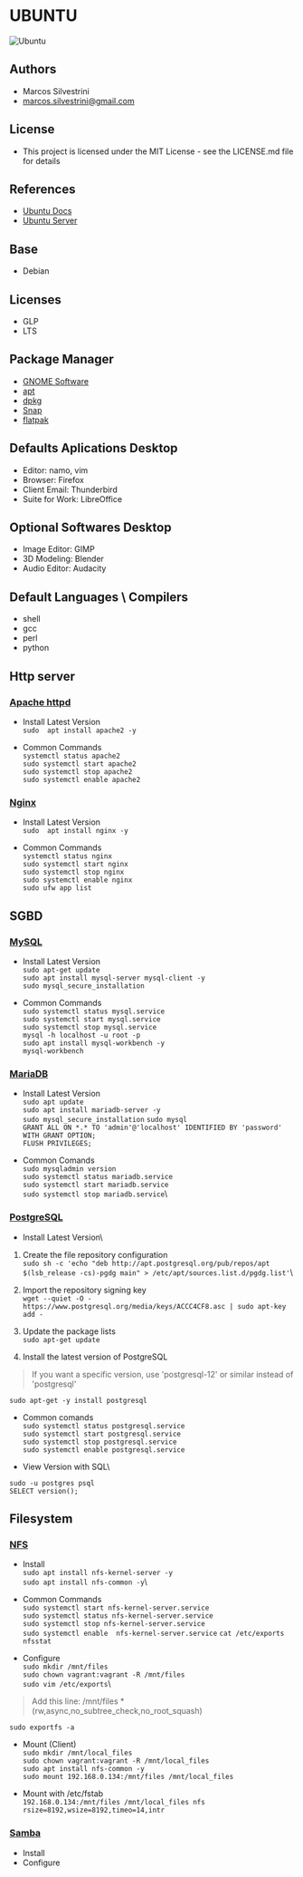 # UBUNTU

![Ubuntu](https://user-images.githubusercontent.com/62715900/95467421-cf501680-0953-11eb-92f9-3c5fce92fcfb.png)

## Authors

- Marcos Silvestrini
- marcos.silvestrini@gmail.com

## License

- This project is licensed under the MIT License - see the LICENSE.md file for details

## References

- [Ubuntu Docs](https://docs.ubuntu.com/)
- [Ubuntu Server](https://ubuntu.com/server/docs)

## Base

- Debian

## Licenses

- GLP
- LTS

## Package Manager

- [GNOME Software](https://wiki.gnome.org/Apps/Software)
- [apt](https://linux.die.net/man/8/apt)
- [dpkg](https://linux.die.net/man/1/dpkg)
- [Snap](https://en.wikipedia.org/wiki/Snap_(package_manager))
- [flatpak](https://flatpak.org/)

## Defaults Aplications Desktop

- Editor: namo, vim
- Browser: Firefox
- Client Email: Thunderbird
- Suite for Work: LibreOffice

## Optional Softwares Desktop

- Image Editor: GIMP
- 3D Modeling: Blender
- Audio Editor: Audacity

## Default Languages \ Compilers

- shell
- gcc
- perl
- python

## Http server

### [Apache httpd](https://ubuntu.com/server/docs/web-servers-apache)

- Install Latest Version\
`sudo  apt install apache2 -y`

- Common Commands\
`systemctl status apache2`\
`sudo systemctl start apache2`\
`sudo systemctl stop apache2`\
`sudo systemctl enable apache2`

### [Nginx](https://nginx.org/en/docs/)

- Install Latest Version\
`sudo  apt install nginx -y`

- Common Commands\
`systemctl status nginx`\
`sudo systemctl start nginx`\
`sudo systemctl stop nginx`\
`sudo systemctl enable nginx`\
`sudo ufw app list`

## SGBD

### [MySQL](https://ubuntu.com/server/docs/databases-mysql)

- Install Latest Version\
`sudo apt-get update`\
`sudo apt install mysql-server mysql-client -y`\
`sudo mysql_secure_installation`

- Common Commands\
`sudo systemctl status mysql.service`\
`sudo systemctl start mysql.service`\
`sudo systemctl stop mysql.service`\
`mysql -h localhost -u root -p`\
`sudo apt install mysql-workbench -y`\
`mysql-workbench`

### [MariaDB](https://mariadb.com/kb/en/documentation/)

- Install Latest Version\
`sudo apt update`\
`sudo apt install mariadb-server -y`\
`sudo mysql_secure_installation`
`sudo mysql`\
`GRANT ALL ON *.* TO 'admin'@'localhost' IDENTIFIED BY 'password' WITH GRANT OPTION;`\
`FLUSH PRIVILEGES;`

- Common Comands\
`sudo mysqladmin version`\
`sudo systemctl status mariadb.service`\
`sudo systemctl start mariadb.service`\
`sudo systemctl stop mariadb.service`\

### [PostgreSQL](https://ubuntu.com/server/docs/databases-postgresql)

- Install Latest Version\

1. Create the file repository configuration\
`sudo sh -c 'echo "deb http://apt.postgresql.org/pub/repos/apt $(lsb_release -cs)-pgdg main" > /etc/apt/sources.list.d/pgdg.list'`\

2. Import the repository signing key\
`wget --quiet -O - https://www.postgresql.org/media/keys/ACCC4CF8.asc | sudo apt-key add -`

3. Update the package lists\
`sudo apt-get update`

4. Install the latest version of PostgreSQL

>If you want a specific version, use 'postgresql-12' or similar instead of 'postgresql'

`sudo apt-get -y install postgresql`

- Common comands\
`sudo systemctl status postgresql.service`\
`sudo systemctl start postgresql.service`\
`sudo systemctl stop postgresql.service`\
`sudo systemctl enable postgresql.service`

- View Version with SQL\

`sudo -u postgres psql`\
`SELECT version();`

## Filesystem

### [NFS](https://ubuntu.com/server/docs/service-nfs)

- Install\
`sudo apt install nfs-kernel-server -y`\
`sudo apt install nfs-common -y`\

- Common Commands\
`sudo systemctl start nfs-kernel-server.service`\
`sudo systemctl status nfs-kernel-server.service`\
`sudo systemctl stop nfs-kernel-server.service`\
`sudo systemctl enable  nfs-kernel-server.service`
`cat /etc/exports`\
`nfsstat`

- Configure\
`sudo mkdir /mnt/files`\
`sudo chown vagrant:vagrant -R /mnt/files`\
`sudo vim /etc/exports`\

> Add this line: /mnt/files *(rw,async,no_subtree_check,no_root_squash)

`sudo exportfs -a`

- Mount (Client)\
`sudo mkdir /mnt/local_files`\
`sudo chown vagrant:vagrant -R /mnt/local_files`\
`sudo apt install nfs-common -y`\
`sudo mount 192.168.0.134:/mnt/files /mnt/local_files`

- Mount with /etc/fstab\
`192.168.0.134:/mnt/files /mnt/local_files nfs rsize=8192,wsize=8192,timeo=14,intr`

### [Samba](https://ubuntu.com/server/docs/service-nfs)

- Install
- Configure
